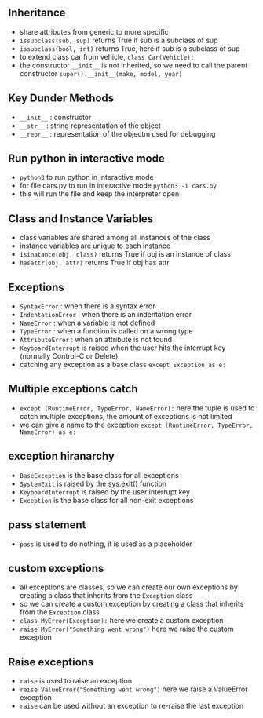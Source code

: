 ## Inheritance
- share attributes from generic to more specific
- `issubclass(sub, sup)` returns True if sub is a subclass of sup
- `issubclass(bool, int)` returns True, here if sub is a subclass of sup
- to extend class car from vehicle, `class Car(Vehicle):`
- the constructor `__init__` is not inherited, so we need to call the parent constructor `super().__init__(make, model, year)`

## Key Dunder Methods

- `__init__` : constructor
- `__str__` : string representation of the object
- `__repr__` : representation of the objectm used for debugging

## Run python in interactive mode

- `python3` to run python in interactive mode
- for file cars.py to run in interactive mode `python3 -i cars.py`
-  this will run the file and keep the interpreter open

## Class and Instance Variables

- class variables are shared among all instances of the class
- instance variables are unique to each instance
- `isinatance(obj, class)` returns True if obj is an instance of class
- `hasattr(obj, attr)` returns True if obj has attr

## Exceptions
- `SyntaxError` : when there is a syntax error
- `IndentationError` : when there is an indentation error
- `NameError` : when a variable is not defined
- `TypeError` : when a function is called on a wrong type
- `AttributeError` : when an attribute is not found
- `KeyboardInterrupt` is raised when the user hits the interrupt key (normally Control-C or Delete)
- catching any exception as a base class `except Exception as e:`

## Multiple exceptions catch
- `except (RuntimeError, TypeError, NameError):` here the tuple is used to catch multiple exceptions, the amount of exceptions is not limited
- we can give a name to the exception `except (RuntimeError, TypeError, NameError) as e:`

## exception hiranarchy
- `BaseException` is the base class for all exceptions
- `SystemExit` is raised by the sys.exit() function
- `KeyboardInterrupt` is raised by the user interrupt key
- `Exception` is the base class for all non-exit exceptions

## pass statement
- `pass` is used to do nothing, it is used as a placeholder


## custom exceptions

- all exceptions are classes, so we can create our own exceptions by creating a class that inherits from the `Exception` class
- so we can create a custom exception by creating a class that inherits from the `Exception` class
- `class MyError(Exception):` here we create a custom exception
- `raise MyError("Something went wrong")` here we raise the custom exception


## Raise exceptions

- `raise` is used to raise an exception
- `raise ValueError("Something went wrong")` here we raise a ValueError exception
- `raise` can be used without an exception to re-raise the last exception

